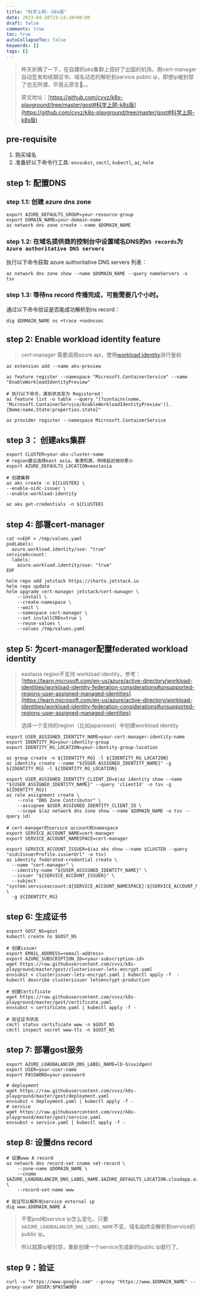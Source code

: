 ```yaml
---
title: "科学上网--k8s版"
date: 2023-04-28T23:14:10+08:00
draft: false
comments: true
toc: true
autoCollapseToc: false
keywords: []
tags: []
---
```


> 昨天折腾了一下，在自建的aks集群上搭好了出国的机场，用cert-manager自动签发和续期证书、域名动态的解析到service public ip，即使ip被封禁了也无所谓，毕竟云原生🤣。。
> 
> 原文地址：[https://github.com/cvvz/k8s-playground/tree/master/gost#科学上网-k8s版](https://github.com/cvvz/k8s-playground/tree/master/gost#科学上网-k8s版)


## pre-requisite
1. 购买域名
2. 准备好以下命令行工具: `envsubst`, `cmctl`, `kubectl`, `az`, `helm`

## step 1: 配置DNS

### step 1.1: 创建 azure dns zone

```shell
export AZURE_DEFAULTS_GROUP=your-resource-group
export DOMAIN_NAME=your-domain-name 
az network dns zone create --name $DOMAIN_NAME
```

### step 1.2: 在域名提供商的控制台中设置域名DNS的`NS records`为`Azure authoritative DNS servers`

执行以下命令获取 azure authoritative DNS servers 列表：

```shell
az network dns zone show --name $DOMAIN_NAME --query nameServers -o tsv
```

### step 1.3: 等待ns record 传播完成，可能需要几个小时。

通过以下命令验证是否能成功解析到ns record：

```shell
dig $DOMAIN_NAME ns +trace +nodnssec
```

## step 2: Enable workload identity feature

> cert-manager 需要调用azure api，使用[workload identity](https://learn.microsoft.com/en-us/azure/aks/workload-identity-overview)进行鉴权

```shell
az extension add --name aks-preview

az feature register --namespace "Microsoft.ContainerService" --name "EnableWorkloadIdentityPreview"

# 执行以下命令，直到状态变为 Registered：
az feature list -o table --query "[?contains(name, 'Microsoft.ContainerService/EnableWorkloadIdentityPreview')].{Name:name,State:properties.state}"

az provider register --namespace Microsoft.ContainerService
```

## step 3： 创建aks集群

```shell
export CLUSTER=your-aks-cluster-name
# region建议选择east asia，香港机房，网络延迟相对更小
export AZURE_DEFAULTS_LOCATION=eastasia

# 创建集群
az aks create -n ${CLUSTER} \
--enable-oidc-issuer \
--enable-workload-identity 

az aks get-credentials -n ${CLUSTER}
```

## step 4: 部署cert-manager

```shell
cat <<EOF > /tmp/values.yaml
podLabels:
  azure.workload.identity/use: "true"
serviceAccount:
  labels:
    azure.workload.identity/use: "true"
EOF

helm repo add jetstack https://charts.jetstack.io
helm repo update
helm upgrade cert-manager jetstack/cert-manager \
    --install \
    --create-namespace \
    --wait \
    --namespace cert-manager \
    --set installCRDs=true \
    --reuse-values \
    --values /tmp/values.yaml
```

## step 5: 为cert-manager配置federated workload identity

> eastasia region不支持 workload identity，参考：[https://learn.microsoft.com/en-us/azure/active-directory/workload-identities/workload-identity-federation-considerations#unsupported-regions-user-assigned-managed-identities](https://learn.microsoft.com/en-us/azure/active-directory/workload-identities/workload-identity-federation-considerations#unsupported-regions-user-assigned-managed-identities)
> 
> 选择一个支持的region（比如japaneast）中创建workload identity

```shell
export USER_ASSIGNED_IDENTITY_NAME=your-cert-manager-identity-name
export IDENTITY_RG=your-identity-group
export IDENTITY_RG_LOCATION=your-identity-group-location

az group create -n ${IDENTITY_RG} -l ${IDENTITY_RG_LOCATION}
az identity create --name "${USER_ASSIGNED_IDENTITY_NAME}" -g ${IDENTITY_RG} -l ${IDENTITY_RG_LOCATION}

export USER_ASSIGNED_IDENTITY_CLIENT_ID=$(az identity show --name "${USER_ASSIGNED_IDENTITY_NAME}" --query 'clientId' -o tsv -g ${IDENTITY_RG})
az role assignment create \
    --role "DNS Zone Contributor" \
    --assignee $USER_ASSIGNED_IDENTITY_CLIENT_ID \
    --scope $(az network dns zone show --name $DOMAIN_NAME -o tsv --query id)

# cert-manager的service account和namespace
export SERVICE_ACCOUNT_NAME=cert-manager 
export SERVICE_ACCOUNT_NAMESPACE=cert-manager 

export SERVICE_ACCOUNT_ISSUER=$(az aks show --name $CLUSTER --query "oidcIssuerProfile.issuerUrl" -o tsv)
az identity federated-credential create \
  --name "cert-manager" \
  --identity-name "${USER_ASSIGNED_IDENTITY_NAME}" \
  --issuer "${SERVICE_ACCOUNT_ISSUER}" \
  --subject "system:serviceaccount:${SERVICE_ACCOUNT_NAMESPACE}:${SERVICE_ACCOUNT_NAME}" \
  -g ${IDENTITY_RG}
```

## step 6: 生成证书

```shell
export GOST_NS=gost
kubectl create ns $GOST_NS

# 创建issuer
export EMAIL_ADDRESS=<email-address> 
export AZURE_SUBSCRIPTION_ID=<your-subscription-id>  
wget https://raw.githubusercontent.com/cvvz/k8s-playground/master/gost/clusterissuer-lets-encrypt.yaml 
envsubst < clusterissuer-lets-encrypt.yaml | kubectl apply -f  -
kubectl describe clusterissuer letsencrypt-production

# 创建Certificate
wget https://raw.githubusercontent.com/cvvz/k8s-playground/master/gost/certificate.yaml 
envsubst < certificate.yaml | kubectl apply -f -

# 验证证书状态
cmctl status certificate www -n $GOST_NS
cmctl inspect secret www-tls -n $GOST_NS
```

## step 7: 部署gost服务

```shell
export AZURE_LOADBALANCER_DNS_LABEL_NAME=lb-$(uuidgen) 
export USER=your-user-name
export PASSWORD=your-password

# deployment
wget https://raw.githubusercontent.com/cvvz/k8s-playground/master/gost/deployment.yaml
envsubst < deployment.yaml | kubectl apply -f -
# service
wget https://raw.githubusercontent.com/cvvz/k8s-playground/master/gost/service.yaml
envsubst < service.yaml | kubectl apply -f -
```

## step 8: 设置dns record

```shell
# 设置www A record
az network dns record-set cname set-record \
    --zone-name $DOMAIN_NAME \
    --cname $AZURE_LOADBALANCER_DNS_LABEL_NAME.$AZURE_DEFAULTS_LOCATION.cloudapp.azure.com \
    --record-set-name www

# 验证可以解析到service external ip
dig www.$DOMAIN_NAME A
```
> 不管pod和service ip怎么变化，只要`$AZURE_LOADBALANCER_DNS_LABEL_NAME`不变，域名始终会解析到service的public ip。
> 
> 所以就算ip被封禁，重新创建一个service生成新的public ip就行了。

## step 9：验证

```shell
curl -v "https://www.google.com" --proxy "https://www.$DOMAIN_NAME" --proxy-user $USER:$PASSWORD
```